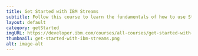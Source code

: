 ```yaml
---
title: Get Started with IBM Streams
subtitle: Follow this course to learn the fundamentals of how to use Streams Studio and the Streams Console.
layout: default
category: getStarted
imgURL: https://developer.ibm.com/courses/all-courses/get-started-with-ibm-streams/
thumbnail: get-started-with-ibm-streams.png
alt: image-alt
---
```

